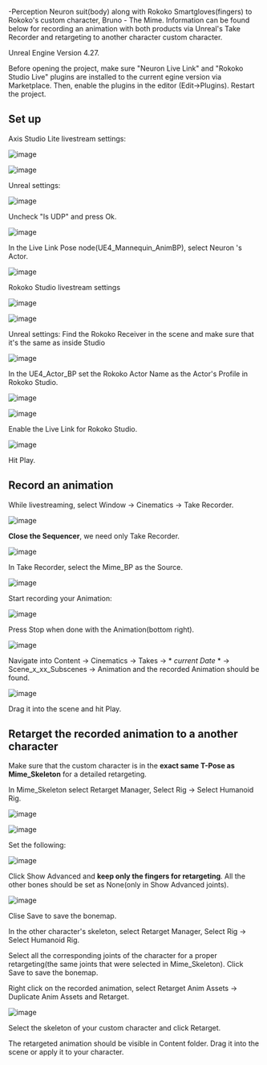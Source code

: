 
-Perception Neuron suit(body) along with Rokoko Smartgloves(fingers) to Rokoko's custom character, Bruno - The Mime. Information can be found below for recording an animation with both products via Unreal's Take Recorder and retargeting to another character custom character.

Unreal Engine Version 4.27.

Before opening the project, make sure "Neuron Live Link" and "Rokoko Studio Live" plugins are installed to the current egine version via Marketplace. Then, enable the plugins in the editor (Edit->Plugins). Restart the project. 

## **Set up**

Axis Studio Lite livestream settings:

![image](https://user-images.githubusercontent.com/88091497/194755958-53d269fd-d63f-4a34-b81d-4e71a02b8d0d.png)

![image](https://user-images.githubusercontent.com/88091497/194755968-2992fa0f-08bd-4534-933e-affa9a77114b.png)

Unreal settings:

![image](https://user-images.githubusercontent.com/88091497/194756018-78662514-145d-40f3-a343-d05ad778f261.png)

Uncheck "Is UDP" and press Ok.

![image](https://user-images.githubusercontent.com/88091497/194756039-67637e1c-6583-476c-aee8-4b80fa04b325.png)

In the Live Link Pose node(UE4_Mannequin_AnimBP), select Neuron 's Actor.

![image](https://user-images.githubusercontent.com/88091497/194756069-318a4f17-bed5-47c8-a627-5f6e31d687f9.png)

Rokoko Studio livestream settings

![image](https://user-images.githubusercontent.com/88091497/194756109-28522e81-50fa-4369-af15-0d7a28bc80a9.png)

![image](https://user-images.githubusercontent.com/88091497/194756113-76ec00b7-19c6-4310-8deb-c20e9c047045.png)

Unreal settings:
Find the Rokoko Receiver in the scene and make sure that it's the same as inside Studio

![image](https://user-images.githubusercontent.com/88091497/196036993-c90a6e10-eec7-46c0-b2db-05c4faebd380.png)

In the UE4_Actor_BP set the Rokoko Actor Name as the Actor's Profile in Rokoko Studio.

![image](https://user-images.githubusercontent.com/88091497/197598665-1d84e543-549c-4c42-ba69-9e379957222d.png)

![image](https://user-images.githubusercontent.com/88091497/194756201-db5ce427-255c-4a9d-bd4a-f33ef31b8e7a.png)

Enable the Live Link for Rokoko Studio.

![image](https://user-images.githubusercontent.com/88091497/194756229-a3808fe3-8929-4615-b24a-6ee6596a5d92.png)

Hit Play.

## **Record an animation**

While livestreaming, select Window -> Cinematics -> Take Recorder.

![image](https://user-images.githubusercontent.com/88091497/194756840-7d1a5244-1e06-4af2-b23d-8ba1a8580e85.png)

**Close the Sequencer**, we need only Take Recorder.

![image](https://user-images.githubusercontent.com/88091497/194756874-c47fa236-5244-41a3-8cd3-a50f09473085.png)

In Take Recorder, select the Mime_BP as the Source.

![image](https://user-images.githubusercontent.com/88091497/197599063-ace047e7-c129-43e3-82bd-d3f933c8ae65.png)

Start recording your Animation:

![image](https://user-images.githubusercontent.com/88091497/194756937-9d158286-e9c4-4ca7-8ef1-8783abc6e6b0.png)

Press Stop when done with the Animation(bottom right).

![image](https://user-images.githubusercontent.com/88091497/194756961-0b2fe1e9-5a90-455f-93c3-c45b44afbef4.png)

Navigate into Content -> Cinematics -> Takes -> * *current Date* * -> Scene_x_xx_Subscenes -> Animation and the recorded Animation should be found.

![image](https://user-images.githubusercontent.com/88091497/197599271-f6cecd9c-fce9-42e8-b0a7-8d3aca5708e7.png)

Drag it into the scene and hit Play.

## **Retarget the recorded animation to a another character**

Make sure that the custom character is in the **exact same T-Pose as Mime_Skeleton** for a detailed retargeting.

In Mime_Skeleton select Retarget Manager, Select Rig -> Select Humanoid Rig.

![image](https://user-images.githubusercontent.com/88091497/194758050-1ce59062-cd6a-4150-9b63-bee7e4e0713e.png)

![image](https://user-images.githubusercontent.com/88091497/194758058-5a83a5a1-6e4d-4ed2-9600-246ab882c23c.png)

Set the following:

![image](https://user-images.githubusercontent.com/88091497/197599941-6b28f668-5837-4658-9ceb-509ab81b52c4.png)

Click Show Advanced and **keep only the fingers for retargeting**. All the other bones should be set as None(only in Show Advanced joints).

![image](https://user-images.githubusercontent.com/88091497/197599991-9b379b88-96bd-4e17-9ecf-46a04092c460.png)

Clise Save to save the bonemap.

In the other character's skeleton, select Retarget Manager, Select Rig -> Select Humanoid Rig.

Select all the corresponding joints of the character for a proper retargeting(the same joints that were selected in Mime_Skeleton). Click Save to save the bonemap.

Right click on the recorded animation, select Retarget Anim Assets -> Duplicate Anim Assets and Retarget.

![image](https://user-images.githubusercontent.com/88091497/194758283-fe85b376-39b7-4fb3-aaf2-77ed83c1b36a.png)

Select the skeleton of your custom character and click Retarget.

The retargeted animation should be visible in Content folder. Drag it into the scene or apply it to your character.
